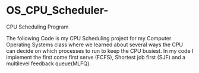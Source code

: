 # OS_CPU_Scheduler-
CPU Scheduling Program 

The following Code is my CPU Scheduling project for my Computer Operating Systems class where we learned about several ways the CPU can decide on which processes to run to keep the CPU busiest. In my code I implement the first come first serve (FCFS), Shortest job first (SJF) and a multilevel feedback queue(MLFQ). 
